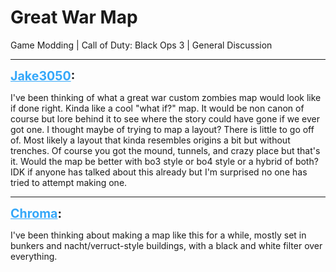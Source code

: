# Great War Map
Game Modding | Call of Duty: Black Ops 3 | General Discussion

---
<strong style="font-size: 1.4em;"><span style="text-decoration: underline;text-decoration-color: #34a7f9;"><span style="color:#34a7f9;">Jake3050</span></span>:</strong>

<p>I&#39;ve been thinking of what a great war custom zombies map would look like if done right. Kinda like a cool &quot;what if?&quot; map. It would be non canon of course but lore behind it to see where the story could have gone if we ever got one.  I thought maybe of trying to map a layout? There is little to go off of. Most likely a layout that kinda resembles origins a bit but without trenches. Of course you got the mound, tunnels, and crazy place but that&#39;s it. Would the map be better with bo3 style or bo4 style or a hybrid of both? IDK if anyone has talked about this already but I&#39;m surprised no one has tried to attempt making one.</p>

---
<strong style="font-size: 1.4em;"><span style="text-decoration: underline;text-decoration-color: #34a7f9;"><span style="color:#34a7f9;">Chroma</span></span>:</strong>

<p>I&#39;ve been thinking about making a map like this for a while, mostly set in bunkers and nacht/verruct-style buildings, with a black and white filter over everything.</p>
